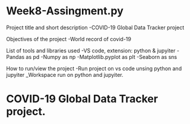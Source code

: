 # Week8-Assingment.py
Project title and short description
-COVID-19 Global Data Tracker project

Objectives of the project
-World record of covid-19

List of tools and libraries used
-VS code, extension: python & jupyiter
-Pandas as pd
-Numpy as np
-Matplotlib.pyplot as plt
-Seaborn as sns

How to run/view the project
-Run project on vs code unsing python and jupyiter
_Workspace run on python and jupyiter.

# COVID-19 Global Data Tracker project.



